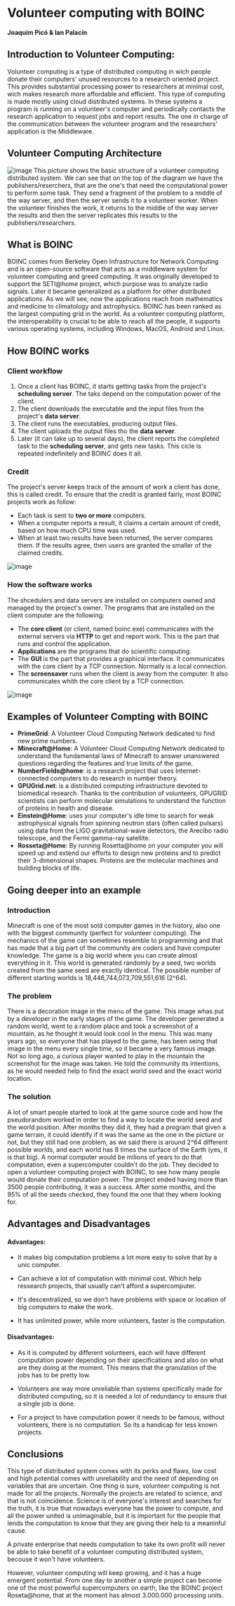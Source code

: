 # Volunteer   computing   with   BOINC

**Joaquim Picó & Ian Palacín**

## Introduction to Volunteer Computing:

Volunteer computing is a type of distributed computing in wich people donate their computers' unused resources
to a research oriented project. This provides substantial processing power to researchers at minimal cost, 
wich makes research more affordable and efficient. This type of computing is made mostly using cloud 
distributed systems. In these systems a program is running on a volunteer's computer and periodically contacts 
the research application to request jobs and report results. The one in charge of the communication between
the volunteer program and the researchers' application is the Middleware.    

## Volunteer Computing Architecture

![image](architecture.png)
This picture shows the basic structure of a volunteer computing 
distributed system. We can see that on the top of the diagram we 
have the publishers/reserchers, that are the one's that need the 
computational power to perform some task. They send a fragment of 
the problem to a middle of the way server, and then the server sends 
it to a volunteer worker. When the volunteer finishes the work, it 
returns to the middle of the way server the results and then the 
server replicates this results to the publishers/researchers.

## What is BOINC

BOINC comes from Berkeley Open Infrastructure for Network Computing and is an open-source software that acts
as a middleware system for volunteer computing and greed computing. It was originally developed to support 
the SETI@home project, which purpose was to analyze radio signals. Later it became generalized as a platform
for other distributed applications. As we will see, now the applications reach from mathematics and medicine to
climatology and astrophysics. 
BOINC has been ranked as the largest computing grid in the world. As a volunteer computing platform, the
interoperability is crucial to be able to reach all the people, it supports various operating systems, 
including Windows, MacOS, Android and Linux.

## How BOINC works
### Client workflow
1. Once a client has BOINC, it starts getting tasks from the project's **scheduling server**. The taks depend on the computation power of the client.
2. The client downloads the executable and the input files from the project's **data server**.
3. The client runs the executables, producing output files.
4. The client uploads the output files tho the **data server**.
5. Later (it can take up to several days), the client reports the completed task to the **scheduling server**, and gets new tasks.
This cicle is repeated indefinitely and BOINC does it all.

### Credit

The project's server keeps track of the amount of work a client has done, this is called credit. To ensure that the credit 
is granted fairly, most BOINC projects work as follow:
* Each task is sent to **two or more** computers.
* When a computer reports a result, it claims a certain amount of credit, based on how much CPU time was used.
* When at least two results have been returned, the server compares them. If the results agree, then users are granted the smaller of the claimed credits.


![image](credit.png)

### How the software works

The shcedulers and data servers are installed on computers owned and managed by the project's owner. The programs that are installed 
on the client computer are the following:
* The **core client** (or client, named boinc.exe) communicates with the external servers via **HTTP** to get and report work. This is the part
that runs and control the application.
* **Applications** are the programs that do scientific computing.
* The **GUI** is the part that provides a graphical interface. It communicates with the core client by a TCP connection. Normally is a local connection.
* The **screensaver** runs when the client is away from the computer. It also communicates whith the core client by a TCP connection.


![image](client.png)


## Examples of Volunteer Compting with BOINC

* **PrimeGrid**: A Volunteer Cloud Computing Network dedicated to find new prime numbers.
* **Minecraft@Home**: A Volunteer Cloud Computing Network dedicated to understand the fundamental laws of
Minecraft to answer unanswered questions regarding the features and true limits of the game.
* **NumberFields@home**: is a research project that uses Internet-connected computers to do research in number
theory. 
* **GPUGrid.net**: is a distributed computing infrastructure devoted to biomedical research. Thanks to the 
contribution of volunteers, GPUGRID scientists can perform molecular simulations to understand the function
of proteins in health and disease.
* **Einstein@Home**: uses your computer's idle time to search for weak astrophysical signals from spinning 
neutron stars (often called pulsars) using data from the LIGO gravitational-wave detectors, the Arecibo 
radio telescope, and the Fermi gamma-ray satellite.
* **Rosseta@Home**: By running Rosetta@home on your computer you will speed up and extend our efforts to design 
new proteins and to predict their 3-dimensional shapes. Proteins are the molecular machines and building 
blocks of life. 

## Going deeper into an example
### Introduction
Minecraft is one of the most sold computer games in the history, also one with the biggest community (perfect for volunteer computing).
The mechanics of the game can sometimes resemble to programming and that has made that a big part of the community are coders and
have computer knowledge. The game is a big world where you can create almost everything in it. This world is generated randomly by a
seed, two worlds created from the same seed are exactly identical. The possible number of different starting worlds is 
18,446,744,073,709,551,616 (2^64). 

### The problem
There is a decoration image in the menu of the game. This image whas put by a developer in the early stages of the game. 
The developer generated a random world, went to a random place and took a screenshot of a mountain, as he thought it would look cool
in the menu. This was many years ago, so everyone that has played to the game, has been seing that image in the menu every single time,
so it became a very famous image. 
Not so long ago, a curious player wanted to play in the mountain the screenshot for the image was taken. He told the community its intentions,
as he would needed help to find the exact world seed and the exact world location.

### The solution
A lot of smart people started to look at the game source code and how the pseudorandom worked in order to find a way to locate the world seed and 
the world position. After months they did it, they had a program that given a game terrain, it could identify if it was the same as the one in 
the picture or not, but they still had one problem, as we said there is around 2^64 different possible worlds, and each world has 8 times the surface
of the Earth (yes, it is that big). A normal computer would be milions of years to do that computation, even a supercomputer couldn't do the job.
They decided to open a volunteer computing project with BOINC, to see how many people would donate their computation power. The project ended having
more than 3500 people contributing, it was a success. After some months, and the 95% of all the seeds checked, they found the one that they where 
looking for.

## Advantages and Disadvantages
#### Advantages:
* It makes big computation problems a lot more easy to solve that by a
unic computer.

* Can achieve a lot of computation with minimal cost. Which help ressearch
 projects, that usually can't afford a supercomputer.

* It's descentralized, so we don't have problems with space or 
location of big computers to make the work.

* It has unlimited power, while more volunteers, faster is the computation.

#### Disadvantages:
* As it is computed by different volunteers, each will
 have different computation power depending on their 
 specifications and also on what are they doing at the moment.
 This means that the granulation of the jobs has to be pretty low.

* Volunteers are way more unreliable than systems specifically made
 for distributed computing, so it is needed a lot of redundancy 
 to ensure that a single job is done.

* For a project to have computation power it needs to be famous,
 without volunteers, there is no computation. So its a handicap
 for less known projects.

## Conclusions
This type of distributed system comes with its perks and flaws, 
low cost and high potential comes with unreliability and the need
of depending on variables that are uncertain. One thing is sure,
volunteer computing is not made for all the projects. 
Normally the projects are related to science, and that is not coincidence.
Science is of everyone's interest and searches for the truth, it is true that
nowadays everyone has the power to compute, and all the power united
is unimaginable, but it is important for the people that lends the computation
to know that they are giving their help to a meaninful cause.

A private enterprise that needs computation to take its own profit will never be
able to take benefit of a volunteer computing distributed system, becouse it won't
have volunteers.

However, volunteer computing will keep growing, and it has a huge emergent potential.
From one day to another a simple project can become one of the most powerful supercomputers 
on earth, like the BOINC project Roseta@home, that at the moment has almost 
3.000.000 processing units.


